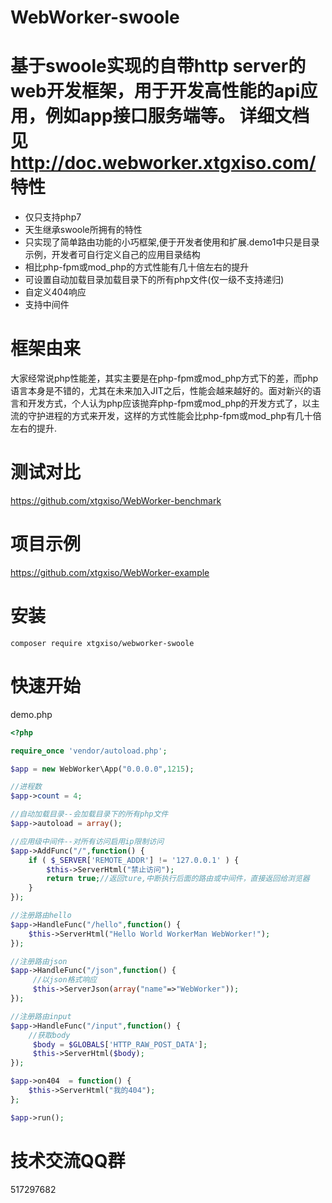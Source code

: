 WebWorker-swoole
========

基于swoole实现的自带http server的web开发框架，用于开发高性能的api应用，例如app接口服务端等。 详细文档见 http://doc.webworker.xtgxiso.com/ 
特性
========
* 仅只支持php7
* 天生继承swoole所拥有的特性
* 只实现了简单路由功能的小巧框架,便于开发者使用和扩展.demo1中只是目录示例，开发者可自行定义自己的应用目录结构
* 相比php-fpm或mod_php的方式性能有几十倍左右的提升
* 可设置自动加载目录加载目录下的所有php文件(仅一级不支持递归)
* 自定义404响应
* 支持中间件

框架由来
========
大家经常说php性能差，其实主要是在php-fpm或mod_php方式下的差，而php语言本身是不错的，尤其在未来加入JIT之后，性能会越来越好的。面对新兴的语言和开发方式，个人认为php应该抛弃php-fpm或mod_php的开发方式了，以主流的守护进程的方式来开发，这样的方式性能会比php-fpm或mod_php有几十倍左右的提升.

测试对比
========
https://github.com/xtgxiso/WebWorker-benchmark

项目示例
========
https://github.com/xtgxiso/WebWorker-example


安装
========

```
composer require xtgxiso/webworker-swoole
```

快速开始
======
demo.php
```php
<?php

require_once 'vendor/autoload.php';

$app = new WebWorker\App("0.0.0.0",1215);

//进程数
$app->count = 4;

//自动加载目录--会加载目录下的所有php文件
$app->autoload = array();

//应用级中间件--对所有访问启用ip限制访问
$app->AddFunc("/",function() {
    if ( $_SERVER['REMOTE_ADDR'] != '127.0.0.1' ) {
        $this->ServerHtml("禁止访问");
        return true;//返回ture,中断执行后面的路由或中间件，直接返回给浏览器
    }   
});

//注册路由hello
$app->HandleFunc("/hello",function() {
    $this->ServerHtml("Hello World WorkerMan WebWorker!");
});

//注册路由json
$app->HandleFunc("/json",function() {
     //以json格式响应
     $this->ServerJson(array("name"=>"WebWorker"));
});

//注册路由input
$app->HandleFunc("/input",function() {
    //获取body
     $body = $GLOBALS['HTTP_RAW_POST_DATA'];
     $this->ServerHtml($body);
});

$app->on404  = function() {
    $this->ServerHtml("我的404");
};

$app->run();
```


技术交流QQ群
========
517297682
